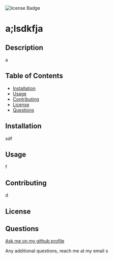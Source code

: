 <img src="https://img.shields.io/badge/License-BSD-green" alt="license Badge" />
  
  
  # a;lsdkfja
  ## Description
  a
  
  ## Table of Contents
  - [Installation](#installation)
  - [Usage](#usage)
  - [Contributing](#contributing)
  - [License](#license)
  - [Questions](#questions)
  ## Installation
  sdf
  ## Usage
  f
      
  ## Contributing
  d
  ## License
  
  ## Questions
  [Ask me on my github profile](http://www.github.com/d)
  
  Any additional questions, reach me at my email s
  